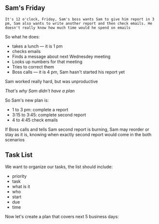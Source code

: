 ## Sam's Friday

    It's 12 o'clock, Friday, Sam's boss wants Sam to give him report in 3 pm, Sam also wants to write another report and then check emails. He doesn't really know how much time would he spend on emails

So what he does:

* takes a lunch — it is 1 pm
* checks emails
* Finds a message about next Wednesdey meeting
* Looks up numbers for that meeting
* Tries to correct them
* Boss calls — it is 4 pm, Sam hasn't started his report yet

Sam worked really hard, but was unproductive

*That's why Sam didn't have a plan*

So Sam's new plan is:

* 1 to 3 pm: complete a report
* 3:15 to 3:45: complete second report
* 4 to 4:45 check emails

If Boss calls and tells Sam second report is burning, Sam may reorder or stay as it is, knowing when exactly second report would come in the both scenarios

## Task List

We want to organize our tasks, the list should include:

* priority
* task
* what is it
* who
* start
* due
* time

Now let's create a plan that covers next 5 business days:
